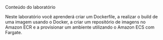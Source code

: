 Conteúdo do laboratório

Neste laboratório você aprenderá criar um Dockerfile, a realizar o build de uma imagem usando o Docker, a criar um repositório de imagens no Amazon ECR e a provisionar um ambiente utilizando o Amazon ECS com Fargate. 
